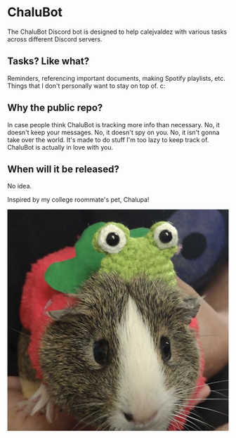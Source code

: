 # ChaluBot

The ChaluBot Discord bot is designed to help calejvaldez with various tasks across different Discord servers.

## Tasks? Like what?

Reminders, referencing important documents, making Spotify playlists, etc. Things that I don't personally want to stay on top of. c:

## Why the public repo?

In case people think ChaluBot is tracking more info than necessary. No, it doesn't keep your messages. No, it doesn't spy on you. No, it isn't gonna take over the world. It's made to do stuff I'm too lazy to keep track of. ChaluBot is actually in love with you.

## When will it be released?

No idea.

Inspired by my college roommate's pet, Chalupa!

![Photo of Chalupa the guinea pig](.github/chalubot.jpg)
